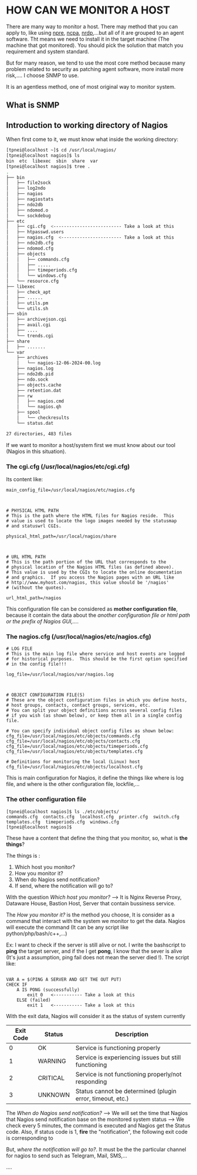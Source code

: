 # HOW CAN WE MONITOR A HOST

There are many way to monitor a host. There may method that you can apply to, like using [npre](https://assets.nagios.com/downloads/nagioscore/docs/nagioscore/4/en/addons.html#nrpe), [ncpa](https://www.nagios.org/ncpa/), [nrdp](https://assets.nagios.com/downloads/nagioscore/docs/nagioscore/4/en/monitoring-windows.html#passive),...but all of it are grouped to an agent software. Tht means we need to install it in the target machine (The machine that got monitored). You should pick the solution that match you requirement and system standard. 

But for many reason, we tend to use the most core method because many problem related to security as patching agent software, more install more risk,.... I choose SNMP to use. 

It is an agentless method, one of most original way to monitor system.

## What is SNMP 

## Introduction to working directory of Nagios

When first come to it, we must know what inside the working directory:

```bash
[tpnei@localhost ~]$ cd /usr/local/nagios/
[tpnei@localhost nagios]$ ls
bin  etc  libexec  sbin  share  var
[tpnei@localhost nagios]$ tree .
.
├── bin
│   ├── file2sock
│   ├── log2ndo
│   ├── nagios
│   ├── nagiostats
│   ├── ndo2db
│   ├── ndomod.o
│   └── sockdebug
├── etc
│   ├── cgi.cfg  <-------------------------- Take a look at this
│   ├── htpasswd.users
│   ├── nagios.cfg  <----------------------- Take a look at this
│   ├── ndo2db.cfg
│   ├── ndomod.cfg
│   ├── objects
│   │   ├── commands.cfg
│   │   ├── .....
│   │   ├── timeperiods.cfg
│   │   └── windows.cfg
│   └── resource.cfg
├── libexec
│   ├── check_apt
│   ├── ......
│   ├── utils.pm
│   └── utils.sh
├── sbin
│   ├── archivejson.cgi
│   ├── avail.cgi
│   ├── ....
│   └── trends.cgi
├── share
│   ├── .......
└── var
    ├── archives
    │   └── nagios-12-06-2024-00.log
    ├── nagios.log
    ├── ndo2db.pid
    ├── ndo.sock
    ├── objects.cache
    ├── retention.dat
    ├── rw
    │   ├── nagios.cmd
    │   └── nagios.qh
    ├── spool
    │   └── checkresults
    └── status.dat

27 directories, 483 files
```

If we want to monitor a host/system first we must know about our tool (Nagios in this situation).


### The cgi.cfg (/usr/local/nagios/etc/cgi.cfg)

Its content like:

```apacheconf
main_config_file=/usr/local/nagios/etc/nagios.cfg



# PHYSICAL HTML PATH
# This is the path where the HTML files for Nagios reside.  This
# value is used to locate the logo images needed by the statusmap
# and statuswrl CGIs.

physical_html_path=/usr/local/nagios/share



# URL HTML PATH
# This is the path portion of the URL that corresponds to the
# physical location of the Nagios HTML files (as defined above).
# This value is used by the CGIs to locate the online documentation
# and graphics.  If you access the Nagios pages with an URL like
# http://www.myhost.com/nagios, this value should be '/nagios'
# (without the quotes).

url_html_path=/nagios

```
This configuration file can be considered as **mother configuration file**, because it contain the data about the *another configuration file or html path or the prefix of Nagios GUI,...*. 



### The nagios.cfg (/usr/local/nagios/etc/nagios.cfg)

```apacheconf
# LOG FILE
# This is the main log file where service and host events are logged
# for historical purposes.  This should be the first option specified
# in the config file!!!

log_file=/usr/local/nagios/var/nagios.log



# OBJECT CONFIGURATION FILE(S)
# These are the object configuration files in which you define hosts,
# host groups, contacts, contact groups, services, etc.
# You can split your object definitions across several config files
# if you wish (as shown below), or keep them all in a single config file.

# You can specify individual object config files as shown below:
cfg_file=/usr/local/nagios/etc/objects/commands.cfg
cfg_file=/usr/local/nagios/etc/objects/contacts.cfg
cfg_file=/usr/local/nagios/etc/objects/timeperiods.cfg
cfg_file=/usr/local/nagios/etc/objects/templates.cfg

# Definitions for monitoring the local (Linux) host
cfg_file=/usr/local/nagios/etc/objects/localhost.cfg
```

This is main configuration for Nagios, it define the things like where is log file, and where is the other configuration file, lockfile,...


### The other configuration file

```log
[tpnei@localhost nagios]$ ls ./etc/objects/
commands.cfg  contacts.cfg  localhost.cfg  printer.cfg  switch.cfg  templates.cfg  timeperiods.cfg  windows.cfg
[tpnei@localhost nagios]$ 
```

These have a content that define the thing that you monitor, so, what is **the things**?

The things is :
1. Which host you monitor?
2. How you monitor it?
3. When do Nagios send notification?
4. If send, where the notification will go to?


With the question *Which host you monitor?* --> It is Nginx Reverse Proxy, Dataware House, Bastion Host, Server that contain bussiness service. 

The *How you monitor it?* is the method you choose, It is consider as a command that interact with the system we monitor to get the data. Nagios will execute the command (It can be any script like python/php/bash/c++,...)

Ex: I want to check if the server is still alive or not. I write the bashscript to **ping** the target server, and if the I get **pong**, I know that the sever is alive (It's just a assumption, ping fail does not mean the server died !). The script like:
```psuedo

VAR A = $(PING A SERVER AND GET THE OUT PUT)
CHECK IF 
    A IS PONG (successfully)
        exit 0   <----------- Take a look at this 
    ELSE (failed)
        exit 1   <----------- Take a look at this
```
With the exit data, Nagios will consider it as the status of system currently

| Exit Code | Status | Description |
|-----------|---------|-------------|
| 0 | OK | Service is functioning properly |
| 1 | WARNING | Service is experiencing issues but still functioning |
| 2 | CRITICAL | Service is not functioning properly/not responding |
| 3 | UNKNOWN | Status cannot be determined (plugin error, timeout, etc.) |


The *When do Nagios send notification?* --> We will set the time that Nagios that Nagios send notification base on the monitored system status --> We check every 5 minutes, the command is executed and Nagios get the Status code. Also, if status code is 1, **fire** the "notification", the following exit code is corresponding to

But, *where the notification will go to?*. It must be the the particular channel for nagios to send such as Telegram, Mail, SMS,...

....

